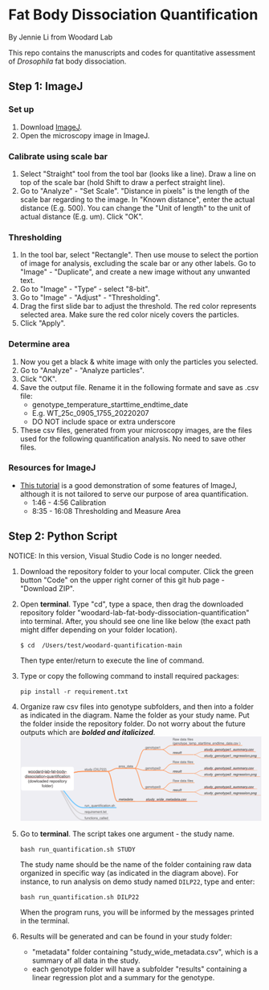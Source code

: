 # Fat Body Dissociation Quantification

By Jennie Li from Woodard Lab 

This repo contains the manuscripts and codes for quantitative assessment of _Drosophila_ fat body dissociation. 

## Step 1: ImageJ 
### Set up 
1. Download [ImageJ](https://imagej.nih.gov/ij/download.html).
2. Open the microscopy image in ImageJ.

### Calibrate using scale bar 
1. Select "Straight" tool from the tool bar (looks like a line). Draw a line on top of the scale bar (hold Shift to draw a perfect straight line). 
2. Go to "Analyze" - "Set Scale". "Distance in pixels" is the length of the scale bar regarding to the image. In "Known distance", enter the actual distance (E.g. 500). You can change the "Unit of length" to the unit of actual distance (E.g. um). Click "OK". 

### Thresholding 
1. In the tool bar, select "Rectangle". Then use mouse to select the portion of image for analysis, excluding the scale bar or any other labels. Go to "Image" - "Duplicate", and create a new image without any unwanted text. 
2. Go to "Image" - "Type“ - select "8-bit". 
3. Go to "Image" - "Adjust" - "Thresholding". 
4. Drag the first slide bar to adjust the threshold. The red color represents selected area. Make sure the red color nicely covers the particles. 
5. Click "Apply". 
	
### Determine area 
1. Now you get a black & white image with only the particles you selected. 
2. Go to "Analyze" - "Analyze particles". 
3. Click "OK". 
4. Save the output file. Rename it in the following formate and save as .csv file: 
	+ genotype_temperature_starttime_endtime_date
	+ E.g. WT_25c_0905_1755_20220207
	+ DO NOT include space or extra underscore
5. These csv files, generated from your microscopy images, are the files used for the following quantification analysis. No need to save other files. 

### Resources for ImageJ
+ [This tutorial](https://www.youtube.com/watch?v=FiFwxoxOmNo&t=826s) is a good demonstration of some features of ImageJ, although it is not tailored to serve our purpose of area quantification. 
  + 1:46 - 4:56 Calibration 
  + 8:35 - 16:08 Thresholding and Measure Area 


## Step 2: Python Script

NOTICE: In this version, Visual Studio Code is no longer needed. 

1. Download the repository folder to your local computer. Click the green button "Code" on the upper right corner of this git hub page - "Download ZIP". 
2. Open **terminal**. Type "cd", type a space, then drag the downloaded repository folder "woodard-lab-fat-body-dissociation-quantification" into terminal. After, you should see one line like below (the exact path might differ depending on your folder location). 
	```
	$ cd  /Users/test/woodard-quantification-main
	``` 
	Then type enter/return to execute the line of command. 
3. Type or copy the following command to install required packages: 
	```
	pip install -r requirement.txt
	``` 
4. Organize raw csv files into genotype subfolders, and then into a folder as indicated in the diagram. Name the folder as your study name. Put the folder inside the repository folder. Do not worry about the future outputs which are ***bolded and italicized***. 
   !["organization"](quantification_organization_diagram.png)

5.  Go to **terminal**. The script takes one argument - the study name. 
	```
	bash run_quantification.sh STUDY
	``` 
	The study name should be the name of the folder containing raw data organized in specific way (as indicated in the diagram above). For instance, to run analysis on demo study named `DILP22`, type and enter: 
	```
	bash run_quantification.sh DILP22
	``` 
	When the program runs, you will be informed by the messages printed in the terminal. 
6. Results will be generated and can be found in your study folder:
    * "metadata" folder containing "study_wide_metadata.csv", which is a summary of all data in the study. 
    * each genotype folder will have a subfolder "results" containing a linear regression plot and a summary for the genotype. 

